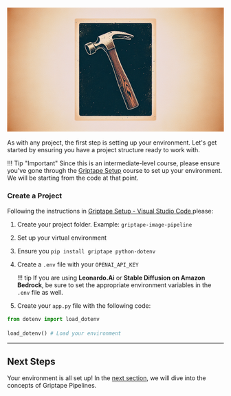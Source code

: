 ![hammer](assets/img/hammer.png)

As with any project, the first step is setting up your environment. Let's get started by ensuring you have a project structure ready to work with.

!!! Tip "Important"
    Since this is an intermediate-level course, please ensure you've gone through the [Griptape Setup](../../setup/index.md) course to set up your environment. We will be starting from the code at that point.

### Create a Project

Following the instructions in [Griptape Setup - Visual Studio Code ](../../setup/01_setting_up_environment.md) please:

1. Create your project folder. Example: `griptape-image-pipeline`
2. Set up your virtual environment
3. Ensure you `pip install griptape python-dotenv`
4. Create a `.env` file with your `OPENAI_API_KEY`

    !!! tip
        If you are using **Leonardo.Ai** or **Stable Diffusion on Amazon Bedrock**, be sure to set the appropriate environment variables in the `.env` file as well.

5. Create your `app.py` file with the following code:

```py title="app.py" linenums="1"
from dotenv import load_dotenv

load_dotenv() # Load your environment
```

---
## Next Steps
Your environment is all set up! In the [next section](02_concepts.md), we will dive into the concepts of Griptape Pipelines.
